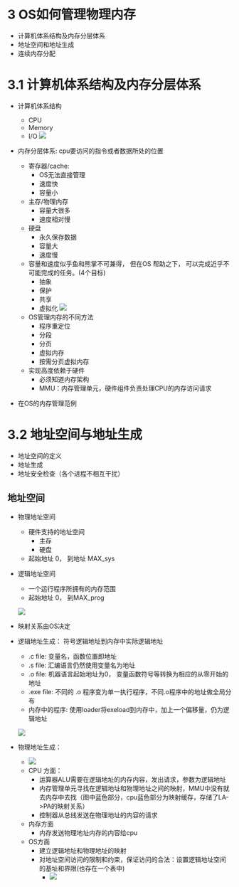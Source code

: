 # 3 OS如何管理物理内存
+ 计算机体系结构及内存分层体系
+ 地址空间和地址生成
+ 连续内存分配

# 3.1 计算机体系结构及内存分层体系
+ 计算机体系结构
  - CPU
  - Memory
  - I/O
  ![](../Resources/3-hardware.png)
+ 内存分层体系: cpu要访问的指令或者数据所处的位置
  - 寄存器/cache: 
    + OS无法直接管理
    + 速度快
    + 容量小
  - 主存/物理内存
    + 容量大很多
    + 速度相对慢
  - 硬盘
    + 永久保存数据
    + 容量大
    + 速度慢
  - 容量和速度似乎鱼和熊掌不可兼得， 但在OS 帮助之下， 可以完成近乎不可能完成的任务。(4个目标)
    + 抽象
    + 保护
    + 共享
    + 虚拟化
    ![](../Resources/3-osmemory.png)
  - OS管理内存的不同方法
    + 程序重定位
    + 分段
    + 分页
    + 虚拟内存
    + 按需分页虚拟内存
  - 实现高度依赖于硬件
    + 必须知道内存架构
    + MMU：内存管理单元，硬件组件负责处理CPU的内存访问请求

+ 在OS的内存管理范例

# 3.2 地址空间与地址生成
+ 地址空间的定义
+ 地址生成
+ 地址安全检查（各个进程不相互干扰）
## 地址空间
+ 物理地址空间
  - 硬件支持的地址空间
    + 主存
    + 硬盘
  - 起始地址 0， 到地址 MAX_sys
+ 逻辑地址空间
  - 一个运行程序所拥有的内存范围
  - 起始地址 0， 到MAX_prog
  
  ![](../Resources/3-addressspace.png)
+ 映射关系由OS决定  
+ 逻辑地址生成： 符号逻辑地址到内存中实际逻辑地址
  - .c file: 变量名，函数位置即地址
  - .s file: 汇编语言仍然使用变量名为地址
  - .o file: 机器语言起始地址为0， 变量函数符号等转换为相应的从零开始的地址
  - .exe file: 不同的 .o 程序变为单一执行程序，不同.o程序中的地址做全局分布
  - 内存中的程序: 使用loader将exeload到内存中，加上一个偏移量，仍为逻辑地址
 
  ![](../Resources/3-logicaddressgeneration.png)
+ 物理地址生成：
  - ![](../Resources/3-physicaladdressgeneration.png)
  - CPU 方面：
    + 运算器ALU需要在逻辑地址的内存内容，发出请求，参数为逻辑地址
    + 内存管理单元寻找在逻辑地址和物理地址之间的映射，MMU中没有就去内存中去找（图中蓝色部分，cpu蓝色部分为映射缓存，存储了LA->PA的映射关系）
    + 控制器从总线发送在物理地址的内容的请求
  - 内存方面
    + 内存发送物理地址内存的内容给cpu
  - OS方面
    + 建立逻辑地址和物理地址的映射
    + 对地址空间访问的限制和约束，保证访问的合法：设置逻辑地址空间的基址和界限(也存在一个表中)
       - ![](../Resources/3-baseboudary.png)



